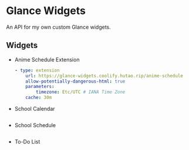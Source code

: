# Glance Widgets
An API for my own custom Glance widgets.

## Widgets
- Anime Schedule Extension
    ```yaml
    - type: extension
        url: https://glance-widgets.coolify.hutao.rip/anime-schedule
        allow-potentially-dangerous-html: true
        parameters:
            timezone: Etc/UTC # IANA Time Zone
        cache: 30m
    ```
- School Calendar
    ```yaml
    ```
- School Schedule
    ```yaml
    ```
- To-Do List
    ```yaml
    ```
